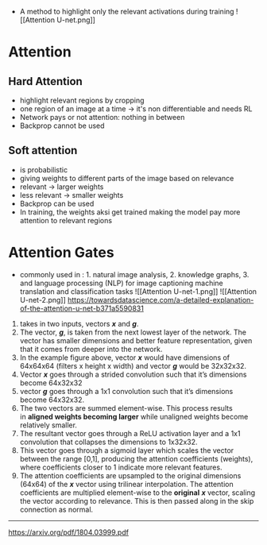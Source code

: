 - A method to highlight only the relevant activations during training
  ![[Attention U-net.png]]

# Attention

## Hard Attention

- highlight relevant regions by cropping
- one region of an image at a time -> it's non differentiable and needs RL
- Network pays or not attention: nothing in between
- Backprop cannot be used

## Soft attention

- is probabilistic
- giving weights to different parts of the image based on relevance
- relevant -> larger weights
- less relevant -> smaller weights
- Backprop can be used
- In training, the weights aksi get trained making the model pay more attention to relevant regions

# Attention Gates

- commonly used in : 1. natural image analysis, 2. knowledge graphs, 3. and language processing (NLP) for image captioning machine translation and classification tasks
  ![[Attention U-net-1.png]]
  ![[Attention U-net-2.png]]
  https://towardsdatascience.com/a-detailed-explanation-of-the-attention-u-net-b371a5590831

1. takes in two inputs, vectors **_x_** and **_g_**.
2. The vector, **_g_**, is taken from the next lowest layer of the network. The vector has smaller dimensions and better feature representation, given that it comes from deeper into the network.
3. In the example figure above, vector **_x_** would have dimensions of 64x64x64 (filters x height x width) and vector **_g_** would be 32x32x32.
4. Vector **_x_** goes through a strided convolution such that it’s dimensions become 64x32x32
5. vector **_g_** goes through a 1x1 convolution such that it’s dimensions become 64x32x32.
6. The two vectors are summed element-wise. This process results in **aligned weights becoming larger** while unaligned weights become relatively smaller.
7. The resultant vector goes through a ReLU activation layer and a 1x1 convolution that collapses the dimensions to 1x32x32.
8. This vector goes through a sigmoid layer which scales the vector between the range [0,1], producing the attention coefficients (weights), where coefficients closer to 1 indicate more relevant features.
9. The attention coefficients are upsampled to the original dimensions (64x64) of the **_x_** vector using trilinear interpolation. The attention coefficients are multiplied element-wise to the **original** **_x_** vector, scaling the vector according to relevance. This is then passed along in the skip connection as normal.

---

https://arxiv.org/pdf/1804.03999.pdf
